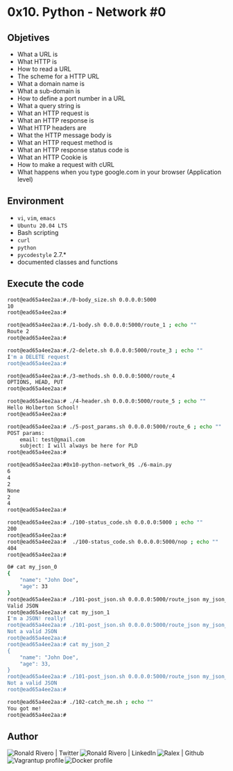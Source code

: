 # 0x10. Python - Network #0

## Objetives

* What a URL is
* What HTTP is
* How to read a URL
* The scheme for a HTTP URL
* What a domain name is
* What a sub-domain is
* How to define a port number in a URL
* What a query string is
* What an HTTP request is
* What an HTTP response is
* What HTTP headers are
* What the HTTP message body is
* What an HTTP request method is
* What an HTTP response status code is
* What an HTTP Cookie is
* How to make a request with cURL
* What happens when you type google.com in your browser (Application level)

## Environment

* ```vi```, ```vim```, ```emacs```
* ```Ubuntu 20.04 LTS```
* Bash scripting
* ```curl```
* ```python```
* ```pycodestyle``` 2.7.*
* documented classes and functions

## Execute the code

```bash
root@ead65a4ee2aa:#./0-body_size.sh 0.0.0.0:5000
10
root@ead65a4ee2aa:#
```

```bash
root@ead65a4ee2aa:#./1-body.sh 0.0.0.0:5000/route_1 ; echo ""
Route 2
root@ead65a4ee2aa:#
```

```bash
root@ead65a4ee2aa:#./2-delete.sh 0.0.0.0:5000/route_3 ; echo ""
I'm a DELETE request
root@ead65a4ee2aa:#
```

```bash
root@ead65a4ee2aa:#./3-methods.sh 0.0.0.0:5000/route_4
OPTIONS, HEAD, PUT
root@ead65a4ee2aa:#
```

```bash
root@ead65a4ee2aa:# ./4-header.sh 0.0.0.0:5000/route_5 ; echo ""
Hello Holberton School!
root@ead65a4ee2aa:#

```

```bash
root@ead65a4ee2aa:# ./5-post_params.sh 0.0.0.0:5000/route_6 ; echo ""
POST params:
	email: test@gmail.com
	subject: I will always be here for PLD
root@ead65a4ee2aa:#
```

```bash
root@ead65a4ee2aa:#0x10-python-network_0$ ./6-main.py
6
4
2
None
2
4
root@ead65a4ee2aa:#
```

```bash
root@ead65a4ee2aa:# ./100-status_code.sh 0.0.0.0:5000 ; echo ""
200
root@ead65a4ee2aa:#
root@ead65a4ee2aa:#  ./100-status_code.sh 0.0.0.0:5000/nop ; echo ""
404
root@ead65a4ee2aa:#

```

```bash
0# cat my_json_0
{
    "name": "John Doe",
    "age": 33
}
root@ead65a4ee2aa:# ./101-post_json.sh 0.0.0.0:5000/route_json my_json_0 ; echo ""
Valid JSON
root@ead65a4ee2aa:# cat my_json_1
I'm a JSON! really!
root@ead65a4ee2aa:# ./101-post_json.sh 0.0.0.0:5000/route_json my_json_1 ; echo ""
Not a valid JSON
root@ead65a4ee2aa:#
root@ead65a4ee2aa:# cat my_json_2
{
    "name": "John Doe",
    "age": 33,
}
root@ead65a4ee2aa:# ./101-post_json.sh 0.0.0.0:5000/route_json my_json_2 ; echo ""
Not a valid JSON
root@ead65a4ee2aa:#
```

```bash
root@ead65a4ee2aa:# ./102-catch_me.sh ; echo ""
You got me!
root@ead65a4ee2aa:#


```

## Author

<!-- social media and professional portfolio-->
<div>
<!-- twiter -->
<a href="https://twitter.com/ralex_uy" target="_blank"> <img align="left" alt="Ronald Rivero | Twitter" src="https://img.shields.io/twitter/follow/ralex_uy?style=social"/> </a>
<!-- linkedin -->
<a href="https://www.linkedin.com/in/ronald-rivero/" target="_blank"> <img align="left" alt="Ronald Rivero | LinkedIn" src="https://img.shields.io/badge/LinkedIn-+21K-blue?style=social&logo=linkedin"/> </a>
<!-- github -->
<a href="https://github.com/ralexrivero/" target="_blank"> <img align="left" src="https://img.shields.io/github/followers/ralexrivero?style=social" alt="Ralex | Github"> </a>
<!-- vagrant -->
<a href="https://app.vagrantup.com/ralexrivero" target="_blank"> <img align="left" src="https://img.shields.io/static/v1?label=&message=Vagrant%20Profile&color=1868F2&logo=vagrant&labelColor=2F333A" alt="Vagrantup profile"></a>
<!-- docker -->
<a href="https://hub.docker.com/u/ralexrivero" target="_blank"> <img align="left" src="https://img.shields.io/static/v1?label=&message=Docker%20Profile&color=2496ED&logo=Docker&labelColor=2F333A" alt="Docker profile"></a>

</br>
</div>
